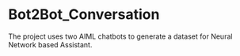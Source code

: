 # Bot2Bot_Conversation
The project uses two AIML chatbots to generate a dataset for Neural Network based Assistant.
